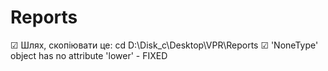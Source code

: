# Reports
☑ Шлях, скопіювати це: сd D:\Disk_c\Desktop\VPR\Reports
☑ 'NoneType' object has no attribute 'lower' - FIXED
